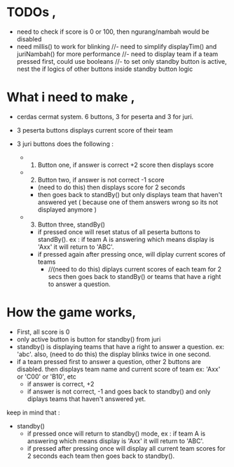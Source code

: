 # TODOs ,

- need to check if score is 0 or 100, then ngurang/nambah would be disabled
- need millis() to work for blinking
  //- need to simplify displayTim() and juriNambah() for more performance
  //- need to display team if a team pressed first, could use booleans
  //- to set only standby button is active, nest the if logics of other buttons inside standby button logic

# What i need to make ,

- cerdas cermat system. 6 buttons, 3 for peserta and 3 for juri.

- 3 peserta buttons displays current score of their team

- 3 juri buttons does the following :
  - 1. Button one, if answer is correct +2 score then displays score
  - 2. Button two, if answer is not correct -1 score
    - (need to do this) then displays score for 2 seconds
    - then goes back to standBy() but only displays team that haven't answered yet ( because one of them answers wrong so its not displayed anymore )
  - 3. Button three, standBy()
    - if pressed once will reset status of all peserta buttons to standBy(). ex : if team A is answering which means display is 'Axx' it will return to 'ABC'.
    - if pressed again after pressing once, will diplay current scores of teams
      - //(need to do this) diplays current scores of each team for 2 secs then goes back to standBy() or teams that have a right to answer a question.

# How the game works,

- First, all score is 0
- only active button is button for standby() from juri
- standby() is displaying teams that have a right to answer a question. ex: 'abc'. also, (need to do this) the display blinks twice in one second.
- if a team pressed first to answer a question, other 2 buttons are disabled. then displays team name and current score of team ex: 'Axx' or 'C00' or 'B10', etc
  - if answer is correct, +2
  - if answer is not correct, -1 and goes back to standby() and only diplays teams that haven't answered yet.

keep in mind that :

- standby()
  - if pressed once will return to standby() mode, ex : if team A is answering which means display is 'Axx' it will return to 'ABC'.
  - if pressed after pressing once will display all current team scores for 2 seconds each team then goes back to standby().
